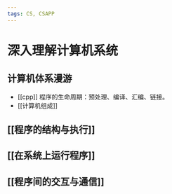 ```yaml
---
tags: CS, CSAPP
---
```

# 深入理解计算机系统

## 计算机体系漫游

- [[cpp]] 程序的生命周期：预处理、编译、汇编、链接。
- [[计算机组成]]

## [[程序的结构与执行]]

## [[在系统上运行程序]]

## [[程序间的交互与通信]]
